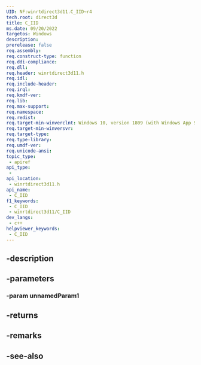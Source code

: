 ```yaml
---
UID: NF:winrtdirect3d11.C_IID~r4
tech.root: direct3d
title: C_IID
ms.date: 09/20/2022
targetos: Windows
description: 
prerelease: false
req.assembly: 
req.construct-type: function
req.ddi-compliance: 
req.dll: 
req.header: winrtdirect3d11.h
req.idl: 
req.include-header: 
req.irql: 
req.kmdf-ver: 
req.lib: 
req.max-support: 
req.namespace: 
req.redist: 
req.target-min-winverclnt: Windows 10, version 1809 (with Windows App SDK 1.0 Preview 1 or later)
req.target-min-winversvr: 
req.target-type: 
req.type-library: 
req.umdf-ver: 
req.unicode-ansi: 
topic_type:
 - apiref
api_type:
 - 
api_location:
 - winrtdirect3d11.h
api_name:
 - C_IID
f1_keywords:
 - C_IID
 - winrtdirect3d11/C_IID
dev_langs:
 - c++
helpviewer_keywords:
 - C_IID
---
```


## -description

## -parameters

### -param unnamedParam1

## -returns

## -remarks

## -see-also

